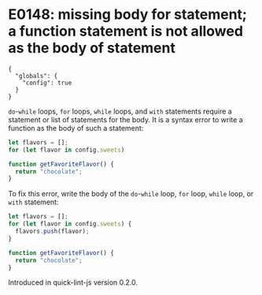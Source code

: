 # E0148: missing body for statement; a function statement is not allowed as the body of statement

```config-for-examples
{
  "globals": {
    "config": true
  }
}
```

`do`-`while` loops, `for` loops, `while` loops, and `with` statements require a
statement or list of statements for the body. It is a syntax error to write a
function as the body of such a statement:

```javascript
let flavors = [];
for (let flavor in config.sweets)

function getFavoriteFlavor() {
  return "chocolate";
}
```

To fix this error, write the body of the `do`-`while` loop, `for` loop, `while`
loop, or `with` statement:

```javascript
let flavors = [];
for (let flavor in config.sweets) {
  flavors.push(flavor);
}

function getFavoriteFlavor() {
  return "chocolate";
}
```

Introduced in quick-lint-js version 0.2.0.
